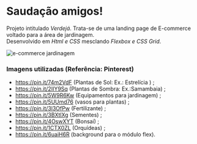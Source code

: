 # Saudação amigos! 
Projeto intitulado *Verdejá*. Trata-se de uma landing page de E-commerce voltado para a área de jardinagem. <br>
Desenvolvido em *Html e CSS* mesclando *Flexbox e CSS Grid*.

![e-commerce jardinagem](https://user-images.githubusercontent.com/108171029/186573308-0665cd81-f48d-47fc-9d64-4829f9bcb3b3.png)

### Imagens utilizadas (Referência: Pinterest)  
-  https://pin.it/74m2VdF (Plantas de Sol: Ex.: Estrelícia ) ;
-  https://pin.it/2IIY9Sq (Plantas de Sombra: Ex.:Samambaia) ;
-  https://pin.it/5W9R6Kw (Equipamentos para jardinagem) ;
-  https://pin.it/5UUmd76 (vasos para plantas) ;
-  https://pin.it/3l3OfPw (Fertilizante) ;
-  https://pin.it/3BXtlXg (Sementes) ;
-  https://pin.it/4OswXYT (Bonsai) ;
-  https://pin.it/1CTX0ZL (Orquídeas) ;
-  https://pin.it/6uaiH6R (background para o módulo flex).





